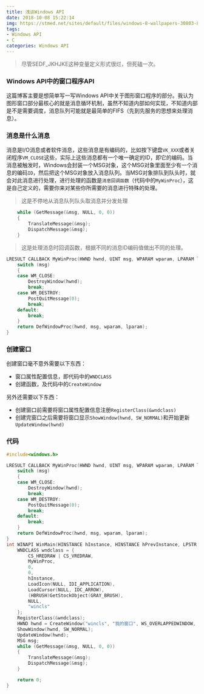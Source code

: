 ```yaml
---
title: 浅谈Windows API
date: 2018-10-08 15:22:14
img: https://stmed.net/sites/default/files/windows-8-wallpapers-30803-8681077.jpg
tags:
- Windows API
- C
categories: Windows API
---
```


<blockquote class="blockquote-center">尽管SEDF_JKHJKE这种变量定义形式很烂，但死磕一次。</blockquote>

### Windows API中的窗口程序API

这篇博客主要是想简单写一写Windows API中关于图形窗口程序的部分。我认为图形窗口部分最核心的就是消息循环机制，虽然不知道内部如何实现，不知道内部是不是需要调度，消息队列可能就是最简单的FIFS（先到先服务的思想来处理消息）。




### 消息是什么消息

消息是I/O消息或者软件消息，这些消息是有编码的，比如按下键盘`VK_XXX`或者关闭程序`VM_CLOSE`这些，实际上这些消息都有一个唯一确定的ID，即它的编码。当消息被触发时，Windows会封装一个MSG对象，这个MSG对象里面至少有一个消息的编码`ID`，然后把这个MSG对象放入消息队列。当MSG对象排队到队头时，就会对此消息进行处理，进行处理的函数是`消息回调函数`（代码中的`MyWinProc`），这是自己定义的，需要你来对某些你所需要的消息进行特殊的处理。

> 这是不停地从消息队列队头取消息并分发处理
```c
	while (GetMessage(&msg, NULL, 0, 0))
	{
		TranslateMessage(&msg);
		DispatchMessage(&msg);
	}
```
> 这是处理消息时回调函数，根据不同的消息ID编码值做出不同的处理。
```c
LRESULT CALLBACK MyWinProc(HWND hwnd, UINT msg, WPARAM wparam, LPARAM lparam) {
	switch (msg)
	{
	case WM_CLOSE:
		DestroyWindow(hwnd);
		break;
	case WM_DESTROY:
		PostQuitMessage(0);
		break;
	default:
		break;
	}
	return DefWindowProc(hwnd, msg, wparam, lparam);
}
```

### 创建窗口

创建窗口毫不意外需要以下东西：
* 窗口属性配置信息，即代码中的`WNDCLASS`
* 创建函数，及代码中的`CreateWindow`

另外还需要以下东西：
* 创建窗口前需要将窗口属性配置信息注册`RegisterClass(&wndclass)`
* 创建完窗口之后需要将窗口显示`ShowWindow(hwnd, SW_NORMAL)`和开始更新`UpdateWindow(hwnd)`


### 代码

```C
#include<windows.h>

LRESULT CALLBACK MyWinProc(HWND hwnd, UINT msg, WPARAM wparam, LPARAM lparam) {
	switch (msg)
	{
	case WM_CLOSE:
		DestroyWindow(hwnd);
		break;
	case WM_DESTROY:
		PostQuitMessage(0);
		break;
	default:
		break;
	}
	return DefWindowProc(hwnd, msg, wparam, lparam);
}
int WINAPI WinMain(HINSTANCE hInstance, HINSTANCE hPrevInstance, LPSTR lpCmdLine, int nCmdShow) {
	WNDCLASS wndclass = {
		CS_HREDRAW | CS_VREDRAW,
		MyWinProc,
		0,
		0,
		hInstance,
		LoadIcon(NULL, IDI_APPLICATION),
		LoadCursor(NULL, IDC_ARROW),
		(HBRUSH)GetStockObject(GRAY_BRUSH),
		NULL,
		"wincls"
	};
	RegisterClass(&wndclass);
	HWND hwnd = CreateWindow("wincls", "我的窗口", WS_OVERLAPPEDWINDOW, 0, 0, 800, 600, NULL, NULL, NULL, NULL);
	ShowWindow(hwnd, SW_NORMAL);
	UpdateWindow(hwnd);
	MSG msg;
	while (GetMessage(&msg, NULL, 0, 0))
	{
		TranslateMessage(&msg);
		DispatchMessage(&msg);
	}

	return 0;
}

```
